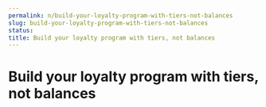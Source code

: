```yaml
---
permalink: n/build-your-loyalty-program-with-tiers-not-balances
slug: build-your-loyalty-program-with-tiers-not-balances
status: 
title: Build your loyalty program with tiers, not balances
---
```

# Build your loyalty program with tiers, not balances
